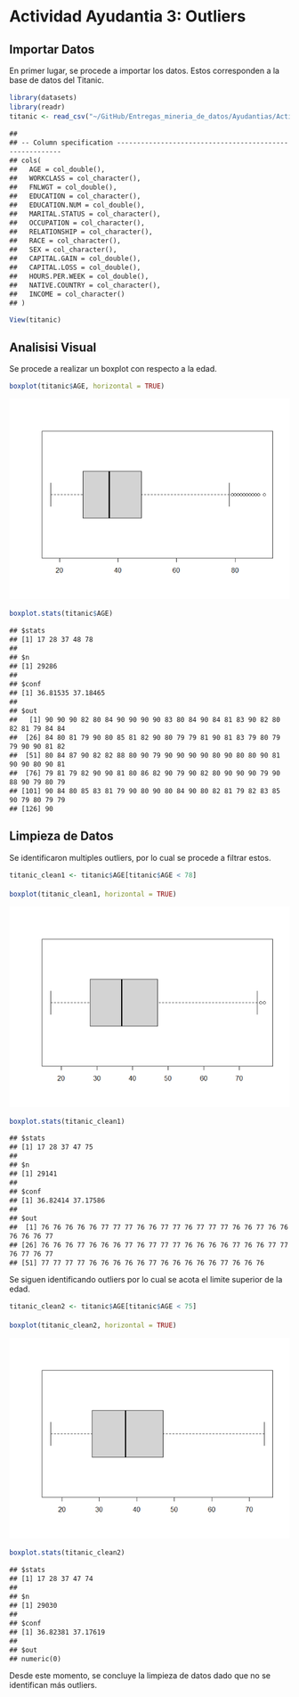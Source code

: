 Actividad Ayudantia 3: Outliers
================

## Importar Datos

En primer lugar, se procede a importar los datos. Estos corresponden a
la base de datos del Titanic.

``` r
library(datasets)
library(readr)
titanic <- read_csv("~/GitHub/Entregas_mineria_de_datos/Ayudantias/Actividad Ayudantia 3/titanic.csv")
```

    ## 
    ## -- Column specification --------------------------------------------------------
    ## cols(
    ##   AGE = col_double(),
    ##   WORKCLASS = col_character(),
    ##   FNLWGT = col_double(),
    ##   EDUCATION = col_character(),
    ##   EDUCATION.NUM = col_double(),
    ##   MARITAL.STATUS = col_character(),
    ##   OCCUPATION = col_character(),
    ##   RELATIONSHIP = col_character(),
    ##   RACE = col_character(),
    ##   SEX = col_character(),
    ##   CAPITAL.GAIN = col_double(),
    ##   CAPITAL.LOSS = col_double(),
    ##   HOURS.PER.WEEK = col_double(),
    ##   NATIVE.COUNTRY = col_character(),
    ##   INCOME = col_character()
    ## )

``` r
View(titanic)
```

## Analisisi Visual

Se procede a realizar un boxplot con respecto a la edad.

``` r
boxplot(titanic$AGE, horizontal = TRUE)
```

![](Actividad-Ayudantia-3_files/figure-gfm/unnamed-chunk-1-1.png)<!-- -->

``` r
boxplot.stats(titanic$AGE)
```

    ## $stats
    ## [1] 17 28 37 48 78
    ## 
    ## $n
    ## [1] 29286
    ## 
    ## $conf
    ## [1] 36.81535 37.18465
    ## 
    ## $out
    ##   [1] 90 90 90 82 80 84 90 90 90 90 83 80 84 90 84 81 83 90 82 80 82 81 79 84 84
    ##  [26] 84 80 81 79 90 80 85 81 82 90 80 79 79 81 90 81 83 79 80 79 79 90 90 81 82
    ##  [51] 80 84 87 90 82 82 88 80 90 79 90 90 90 90 80 90 80 80 90 81 90 90 80 90 81
    ##  [76] 79 81 79 82 90 90 81 80 86 82 90 79 90 82 80 90 90 90 79 90 88 90 79 80 79
    ## [101] 90 84 80 85 83 81 79 90 80 90 80 84 90 80 82 81 79 82 83 85 90 79 80 79 79
    ## [126] 90

## Limpieza de Datos

Se identificaron multiples outliers, por lo cual se procede a filtrar
estos.

``` r
titanic_clean1 <- titanic$AGE[titanic$AGE < 78]

boxplot(titanic_clean1, horizontal = TRUE)
```

![](Actividad-Ayudantia-3_files/figure-gfm/unnamed-chunk-2-1.png)<!-- -->

``` r
boxplot.stats(titanic_clean1)
```

    ## $stats
    ## [1] 17 28 37 47 75
    ## 
    ## $n
    ## [1] 29141
    ## 
    ## $conf
    ## [1] 36.82414 37.17586
    ## 
    ## $out
    ##  [1] 76 76 76 76 76 77 77 77 76 76 77 77 76 77 77 77 76 76 77 76 76 76 76 76 77
    ## [26] 76 76 76 77 76 76 76 77 76 77 77 77 76 76 76 76 77 76 76 77 77 76 77 76 77
    ## [51] 77 77 77 77 76 76 76 76 76 77 76 76 76 76 76 77 76 76 76

Se siguen identificando outliers por lo cual se acota el limite superior
de la edad.

``` r
titanic_clean2 <- titanic$AGE[titanic$AGE < 75]

boxplot(titanic_clean2, horizontal = TRUE)
```

![](Actividad-Ayudantia-3_files/figure-gfm/unnamed-chunk-3-1.png)<!-- -->

``` r
boxplot.stats(titanic_clean2)
```

    ## $stats
    ## [1] 17 28 37 47 74
    ## 
    ## $n
    ## [1] 29030
    ## 
    ## $conf
    ## [1] 36.82381 37.17619
    ## 
    ## $out
    ## numeric(0)

Desde este momento, se concluye la limpieza de datos dado que no se
identifican más outliers.

